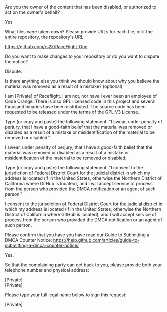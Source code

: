 Are you the owner of the content that has been disabled, or authorized to act on the owner's behalf?

Yes

What files were taken down? Please provide URLs for each file, or if the entire repository, the repository's URL:

https://github.com/rs2k/RaceFlight-One

Do you want to make changes to your repository or do you want to dispute the notice?

Dispute.

Is there anything else you think we should know about why you believe the material was removed as a result of a mistake? (optional)

I am [Private] of Raceflight. I am not, nor have I ever been an employee of Code Orange. There is also GPL licensed code in this project and several thousand binaries have been distributed. The source code has been requested to be released under the terms of the GPL V3 License.

Type (or copy and paste) the following statement: "I swear, under penalty of perjury, that I have a good-faith belief that the material was removed or disabled as a result of a mistake or misidentification of the material to be removed or disabled."

I swear, under penalty of perjury, that I have a good-faith belief that the material was removed or disabled as a result of a mistake or misidentification of the material to be removed or disabled.

Type (or copy and paste) the following statement: "I consent to the jurisdiction of Federal District Court for the judicial district in which my address is located (if in the United States, otherwise the Northern District of California where GitHub is located), and I will accept service of process from the person who provided the DMCA notification or an agent of such person."

I consent to the jurisdiction of Federal District Court for the judicial district in which my address is located (if in the United States, otherwise the Northern District of California where GitHub is located), and I will accept service of process from the person who provided the DMCA notification or an agent of such person.

Please confirm that you have you have read our Guide to Submitting a DMCA Counter Notice: https://help.github.com/articles/guide-to-submitting-a-dmca-counter-notice/

Yes.

So that the complaining party can get back to you, please provide both your telephone number and physical address:

[Private]  
[Private]

Please type your full legal name below to sign this request:

[Private]
